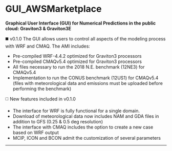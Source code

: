 # GUI_AWSMarketplace

**Graphical User Interface (GUI) for Numerical Predictions in the public cloud: Graviton3 & Graviton3E**

:black_medium_square: v0.1.0
The GUI allows users to control all aspects of the modeling process with WRF and CMAQ.
The AMI includes:
+ Pre-compiled WRF-4.4.2 optimized for Graviton3 processors  
+ Pre-compiled CMAQv5.4 optimized for Graviton3 processors  
+ All files necessary to run the 2018 N.E. benchmark (12NE3) for CMAQv5.4
+ Implementation to run the CONUS benchmark (12US1) for CMAQv5.4 (files with meteorological data and emissions must be uploaded before performing the benchmark)

:white_medium_square: New features included in v0.1.0
+ The interface for WRF is fully functional for a single domain.
+ Download of meteorological data now includes NAM and GDA files in addition to GFS (0.25 & 0.5 deg resolution)
+ The interface with CMAQ includes the option to create a new case based on WRF output
+ MCIP, ICON and BCON admit the customization of several parameters

___________________________________________________________________________________________________________________________________________

